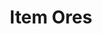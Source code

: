 ---
layout: post
title: Item Ores
permalink: /addons/compliance32x/Item%20Ores
comments: true
comments-id: ItemOres
header-img: compliance32x/addons/Item Ores.jpg

long_text: See the ores as the item you'll get from them.

authors:
  - Cryptogenic

download:
  - 1.16:
    - https://github.com/Compliance-Addons/Addons/raw/master/32x/Item%20Ores/Item%20Ores.zip
---